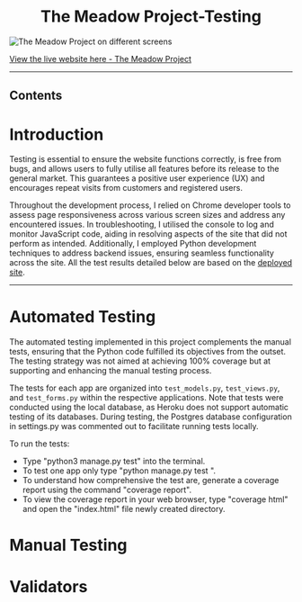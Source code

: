 <h1 align="center">The Meadow Project-Testing</h1>

![The Meadow Project on different screens]()

[View the live website here - The Meadow Project]()

---
<h2>Contents</h2>







# Introduction

Testing is essential to ensure the website functions correctly, is free from bugs, and allows users to fully utilise all features before its release to the general market. This guarantees a positive user experience (UX) and encourages repeat visits from customers and registered users.

Throughout the development process, I relied on Chrome developer tools to assess page responsiveness across various screen sizes and address any encountered issues. In troubleshooting, I utilised the console to log and monitor JavaScript code, aiding in resolving aspects of the site that did not perform as intended. Additionally, I employed Python development techniques to address backend issues, ensuring seamless functionality across the site. All the test results detailed below are based on the [deployed site]().

---

# Automated Testing

The automated testing implemented in this project complements the manual tests, ensuring that the Python code fulfilled its objectives from the outset. The testing strategy was not aimed at achieving 100% coverage but at supporting and enhancing the manual testing process.

The tests for each app are organized into `test_models.py`, `test_views.py`, and `test_forms.py` within the respective applications. Note that tests were conducted using the local database, as Heroku does not support automatic testing of its databases. During testing, the Postgres database configuration in settings.py was commented out to facilitate running tests locally.

To run the tests:

* Type "python3 manage.py test" into the terminal.
* To test one app only type "python manage.py test <app name>".
* To understand how comprehensive the test are, generate a coverage report using the command "coverage report".
* To view the coverage report in your web browser, type "coverage html" and open the "index.html" file newly created directory.


# Manual Testing

# Validators
